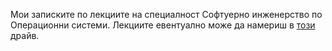 Мои записките по лекциите на специалност Софтуерно инженерство по Операционни системи.
Лекциите евентуално може да намериш в [този][OS-SI-lectures] драйв.



[OS-SI-lectures]: https://drive.google.com/drive/folders/1YQbwXD-a46O_KBw0x5lYRdcSVXiKeBch